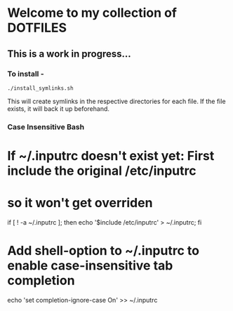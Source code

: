 # Welcome to my collection of DOTFILES

## This is a work in progress...

### To install - 
`./install_symlinks.sh`

This will create symlinks in the respective directories for each file. If the file exists, it will back it up beforehand.

### Case Insensitive Bash 
# If ~/.inputrc doesn't exist yet: First include the original /etc/inputrc
# so it won't get overriden
if [ ! -a ~/.inputrc ]; then echo '$include /etc/inputrc' > ~/.inputrc; fi

# Add shell-option to ~/.inputrc to enable case-insensitive tab completion
echo 'set completion-ignore-case On' >> ~/.inputrc
